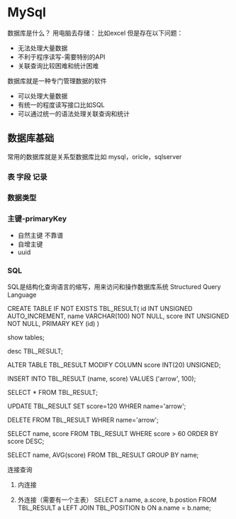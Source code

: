# MySql
数据库是什么？
用电脑去存储： 比如excel
但是存在以下问题：
- 无法处理大量数据
- 不利于程序读写-需要特别的API
- 关联查询比较困难和统计困难

数据库就是一种专门管理数据的软件
- 可以处理大量数据
- 有统一的程度读写接口比如SQL
- 可以通过统一的语法处理关联查询和统计

## 数据库基础
常用的数据库就是关系型数据库比如 mysql，oricle，sqlserver
### 表 字段 记录

### 数据类型

### 主键-primaryKey
- 自然主键 不靠谱
- 自增主键
- uuid

### SQL
SQL是结构化查询语言的缩写，用来访问和操作数据库系统
Structured Query Language

CREATE TABLE IF NOT EXISTS TBL_RESULT(
  id INT UNSIGNED AUTO_INCREMENT,
  name VARCHAR(100) NOT NULL,
  score INT UNSIGNED NOT NULL,
  PRIMARY KEY (id)
)

show tables;

desc TBL_RESULT;

ALTER TABLE TBL_RESULT MODIFY COLUMN score INT(20) UNSIGNED;

INSERT INTO TBL_RESULT  (name, score) VALUES ('arrow', 100);

SELECT * FROM TBL_RESULT;

UPDATE TBL_RESULT SET score=120 WHRER  name='arrow';

DELETE FROM TBL_RESULT WHRER name='arrow';

SELECT name, score FROM TBL_RESULT WHERE score > 60 ORDER BY score DESC;

SELECT name, AVG(score) FROM TBL_RESULT GROUP BY name;

连接查询
1. 内连接

2. 外连接（需要有一个主表）
SELECT a.name, a.score, b.postion FROM TBL_RESULT a LEFT JOIN TBL_POSITION b ON a.name = b.name;

###
